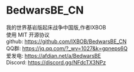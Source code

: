 # BedwarsBE_CN
我的世界基岩版起床战争中国版,作者IXBOB
</br>使用 MIT 开源协议
</br>github: https://github.com/IXBOB/BedwarsBE_CN
</br>QQ群: https://jq.qq.com/?_wv=1027&k=gpneps6Q
</br>爱发电: https://afdian.net/a/BedwarsBE
</br>Discord: https://discord.gg/NFdcTX3NPz
